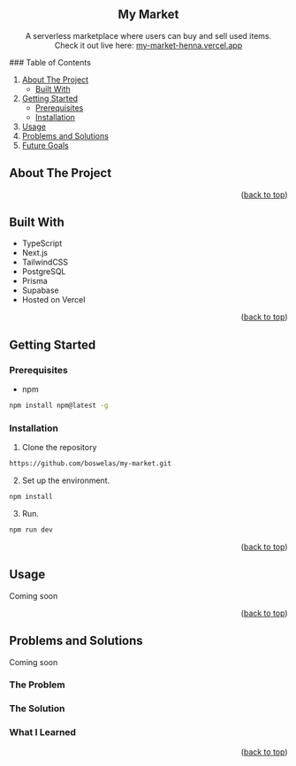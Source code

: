 <div align="center">
<h2 align="center"> My Market </h2>

<span align="center">A serverless marketplace where users can buy and sell used items. </span>
<br />
<span align="center">Check it out live here: <a href="https://my-market-henna.vercel.app">my-market-henna.vercel.app</a></span>
</div>
<!-- TABLE OF CONTENTS -->
  ### Table of Contents
  <ol>
    <li>
      <a href="#about-the-project">About The Project</a>
      <ul>
        <li><a href="#built-with">Built With</a></li>
      </ul>
    </li>
    <li>
      <a href="#getting-started">Getting Started</a>
      <ul>
        <li><a href="#prerequisites">Prerequisites</a></li>
        <li><a href="#installation">Installation</a></li>
      </ul>
    </li>
    <li><a href="#usage">Usage</a></li>
    <li><a href="#problems-and-solutions">Problems and Solutions</a></li>
    <li><a href="#future-goals">Future Goals</a></li>
  </ol>
</details>

<!-- ABOUT THE PROJECT -->
## About The Project
<p align="right">(<a href="#readme-top">back to top</a>)</p>

<!-- BUILT WITH -->
## Built With
* TypeScript
* Next.js
* TailwindCSS
* PostgreSQL
* Prisma
* Supabase
* Hosted on Vercel
<p align="right">(<a href="#readme-top">back to top</a>)</p>

<!-- GETTING STARTED -->
## Getting Started
### Prerequisites
* npm
```bash
npm install npm@latest -g
```

### Installation
1. Clone the repository

```bash
https://github.com/boswelas/my-market.git
```
2. Set up the environment.
```bash
npm install
```
3. Run.
```bash
npm run dev
```
<p align="right">(<a href="#readme-top">back to top</a>)</p>

<!-- USAGE EXAMPLES -->
## Usage
Coming soon
<p align="right">(<a href="#readme-top">back to top</a>)</p>

<!-- PROBLEMS AND SOLUTIONS -->
## Problems and Solutions
Coming soon
### The Problem
### The Solution
### What I Learned
<p align="right">(<a href="#readme-top">back to top</a>)</p>

